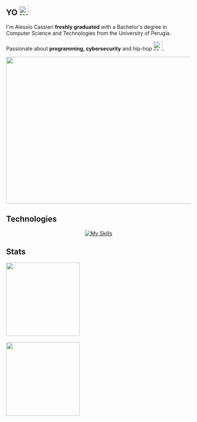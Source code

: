 <h2 align="left">
 YO <img src="https://raw.githubusercontent.com/Tarikul-Islam-Anik/Animated-Fluent-Emojis/master/Emojis/Hand%20gestures/Waving%20Hand.png" alt="Waving Hand" width="25" height="25" />

</h2>

I'm Alessio Cassieri **freshly graduated** with a Bachelor's degree in Computer Science and Technologies from the University of Perugia.

Passionate about **programming, cybersecurity** and hip-hop <img src="https://raw.githubusercontent.com/Tarikul-Islam-Anik/Animated-Fluent-Emojis/master/Emojis/Objects/Musical%20Notes.png" alt="Musical Notes" width="25" height="25" />. 
<br>

<img src ="https://media3.giphy.com/media/v1.Y2lkPTc5MGI3NjExdWZ4czU5ZGNvcHoxemMzbjlyeWh2Y2c3dTVxZG81dzFjaDI0c25ldSZlcD12MV9pbnRlcm5hbF9naWZfYnlfaWQmY3Q9Zw/9uITwFum2zFg9fBHYU/giphy.gif" width="720" height="400" >

<h2 align="left">Technologies</h2>

<div align="center">

  [![My Skills](https://skillicons.dev/icons?i=c,java,spring,py,php,js,html,bootstrap,css,angular,laravel,nodejs,mysql,blender,unity,bash)](https://skillicons.dev)

</div>

<h2 align="left">Stats</h2>

<a href="https://github.com/anuraghazra/convoychat">
  <img height=200 align="center"  src="https://github-readme-stats.vercel.app/api/top-langs/?username=Cassio7&layout=compact&card_width=320&theme=dracula&hide=jupyter%20notebook,blade,purebasic,css" />
</a>
<br><br>
<a href="https://github.com/anuraghazra/github-readme-stats">
 <img height=200 align="center" src="https://github-readme-stats.vercel.app/api?username=Cassio7&show_icons=true&theme=dracula&rank_icon=github" />
</a>

<!--
<h2 align="left"> Sociallllllll:</h2>
 
[![Instagram Badge](https://img.shields.io/badge/-@cas_sio_-D7008A?style=flat-square&labelColor=D7008A&logo=Instagram&logoColor=white&link=https://www.instagram.com/cas_sio_)](https://www.instagram.com/cas_sio_)
[![Linkedin Badge](https://img.shields.io/badge/-alessiocassieri-blue?style=flat-square&logo=Linkedin&logoColor=white&link=https://www.linkedin.com/in/alessio-cassieri-7424042b5)](https://www.linkedin.com/in/alessio-cassieri-7424042b5/)
-->
